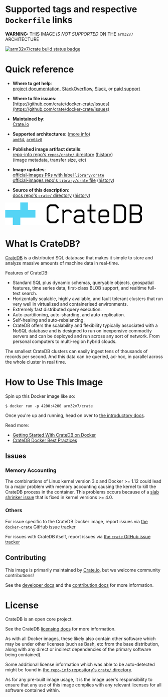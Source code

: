 <!--

********************************************************************************

WARNING:

    DO NOT EDIT "crate/README.md"

    IT IS AUTO-GENERATED

    (from the other files in "crate/" combined with a set of templates)

********************************************************************************

-->

# Supported tags and respective `Dockerfile` links

**WARNING:** THIS IMAGE *IS NOT SUPPORTED* ON THE `arm32v7` ARCHITECTURE

[![arm32v7/crate build status badge](https://img.shields.io/jenkins/s/https/doi-janky.infosiftr.net/job/multiarch/job/arm32v7/job/crate.svg?label=arm32v7/crate%20%20build%20job)](https://doi-janky.infosiftr.net/job/multiarch/job/arm32v7/job/crate/)

# Quick reference

-	**Where to get help**:  
	[project documentation](https://crate.io/docs/), [StackOverflow](https://stackoverflow.com/tags/crate), [Slack](https://crate.io/docs/support/slackin/), or [paid support](https://crate.io/pricing/)

-	**Where to file issues**:  
	[https://github.com/crate/docker-crate/issues](https://github.com/crate/docker-crate/issues)

-	**Maintained by**:  
	[Crate.io](https://github.com/crate/docker-crate)

-	**Supported architectures**: ([more info](https://github.com/docker-library/official-images#architectures-other-than-amd64))  
	[`amd64`](https://hub.docker.com/r/amd64/crate/), [`arm64v8`](https://hub.docker.com/r/arm64v8/crate/)

-	**Published image artifact details**:  
	[repo-info repo's `repos/crate/` directory](https://github.com/docker-library/repo-info/blob/master/repos/crate) ([history](https://github.com/docker-library/repo-info/commits/master/repos/crate))  
	(image metadata, transfer size, etc)

-	**Image updates**:  
	[official-images PRs with label `library/crate`](https://github.com/docker-library/official-images/pulls?q=label%3Alibrary%2Fcrate)  
	[official-images repo's `library/crate` file](https://github.com/docker-library/official-images/blob/master/library/crate) ([history](https://github.com/docker-library/official-images/commits/master/library/crate))

-	**Source of this description**:  
	[docs repo's `crate/` directory](https://github.com/docker-library/docs/tree/master/crate) ([history](https://github.com/docker-library/docs/commits/master/crate))

![logo](https://raw.githubusercontent.com/docker-library/docs/0d4ccc1c0a00a99c3302ffeb17831225cbba7863/crate/logo.png)

# What Is CrateDB?

[CrateDB](http://github.com/crate/crate) is a distributed SQL database that makes it simple to store and analyze massive amounts of machine data in real-time.

Features of CrateDB:

-	Standard SQL plus dynamic schemas, queryable objects, geospatial features, time series data, first-class BLOB support, and realtime full-text search.
-	Horizontally scalable, highly available, and fault tolerant clusters that run very well in virtualized and containerised environments.
-	Extremely fast distributed query execution.
-	Auto-partitioning, auto-sharding, and auto-replication.
-	Self-healing and auto-rebalancing.
-	CrateDB offers the scalability and flexibility typically associated with a NoSQL database and is designed to run on inexpensive commodity servers and can be deployed and run across any sort of network. From personal computers to multi-region hybrid clouds.

The smallest CrateDB clusters can easily ingest tens of thousands of records per second. And this data can be queried, ad-hoc, in parallel across the whole cluster in real time.

# How to Use This Image

Spin up this Docker image like so:

```console
$ docker run -p 4200:4200 arm32v7/crate
```

Once you're up and running, head on over to [the introductory docs](https://crate.io/docs/stable/hello.html).

Read more:

-	[Getting Started With CrateDB on Docker](https://crate.io/docs/install/containers/docker/)
-	[CrateDB Docker Best Practices](https://crate.io/docs/reference/best_practice/docker.html)

## Issues

### Memory Accounting

The combinations of Linux kernel version 3.x and Docker >= 1.12 could lead to a major problem with memory accounting causing the kernel to kill the CrateDB process in the container. This problems occurs because of a [slab shrinker issue](https://lwn.net/Articles/628829/) that is fixed in kernel versions >= 4.0.

### Others

For issue specific to the CrateDB Docker image, report issues via [the `docker-crate` GitHub issue tracker](https://github.com/crate/docker-crate/issues)

For issues with CrateDB itself, report issues via [the `crate` GitHub issue tracker](https://github.com/crate/crate/issues)

## Contributing

This image is primarily maintained by [Crate.io](http://crate.io/), but we welcome community contributions!

See the [developer docs](https://github.com/crate/docker-crateblob/master/DEVELOP.rst) and the [contribution docs](https://github.com/crate/docker-crate/blob/master/CONTRIBUTING.rst) for more information.

# License

CrateDB is an open core project.

See the CrateDB [licensing docs](https://github.com/crate/crate/blob/master/LICENSE.txt) for more information.

As with all Docker images, these likely also contain other software which may be under other licenses (such as Bash, etc from the base distribution, along with any direct or indirect dependencies of the primary software being contained).

Some additional license information which was able to be auto-detected might be found in [the `repo-info` repository's `crate/` directory](https://github.com/docker-library/repo-info/tree/master/repos/crate).

As for any pre-built image usage, it is the image user's responsibility to ensure that any use of this image complies with any relevant licenses for all software contained within.
